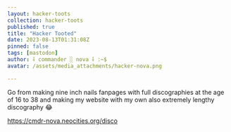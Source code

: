 ```yaml
---
layout: hacker-toots
collection: hacker-toots
published: true
title: "Hacker Tooted"
date: 2023-08-13T01:31:08Z
pinned: false
tags: [mastodon]
author: ⸸ commander ░ nova ⸸ :~$
avatar: /assets/media_attachments/hacker-nova.png

---
```


<p>Go from making nine inch nails fanpages with full discographies at the age of 16 to 38 and making my website with my own also extremely lengthy discography 😂​</p><p><a href="https://cmdr-nova.neocities.org/disco" target="_blank" rel="nofollow noopener noreferrer" translate="no"><span class="invisible">https://</span><span class="">cmdr-nova.neocities.org/disco</span><span class="invisible"></span></a></p>


